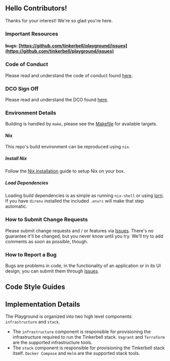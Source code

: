 ## Hello Contributors!

Thanks for your interest!
We're so glad you're here.

### Important Resources

#### bugs: [https://github.com/tinkerbell/playground/issues](https://github.com/tinkerbell/playground/issues)

### Code of Conduct

Please read and understand the code of conduct found [here](https://github.com/tinkerbell/.github/blob/main/CODE_OF_CONDUCT.md).

### DCO Sign Off

Please read and understand the DCO found [here](docs/DCO.md).

### Environment Details

Building is handled by `make`, please see the [Makefile](Makefile) for available targets.

#### Nix

This repo's build environment can be reproduced using `nix`.

##### Install Nix

Follow the [Nix installation](https://nixos.org/download.html) guide to setup Nix on your box.

##### Load Dependencies

Loading build dependencies is as simple as running `nix-shell` or using [lorri](https://github.com/nix-community/lorri).
If you have `direnv` installed the included `.envrc` will make that step automatic.

### How to Submit Change Requests

Please submit change requests and / or features via [Issues](https://github.com/tinkerbell/playground/issues).
There's no guarantee it'll be changed, but you never know until you try.
We'll try to add comments as soon as possible, though.

### How to Report a Bug

Bugs are problems in code, in the functionality of an application or in its UI design; you can submit them through [Issues](https://github.com/tinkerbell/playground/issues).

## Code Style Guides

## Implementation Details

The Playground is organized into two high level components: `infrastructure` and `stack`.

- The `infrastructure` component is responsible for provisioning the infrastructure required to run the Tinkerbell stack. `Vagrant` and `Terraform` are the supported infrastructure tools.
- The `stack` component is responsible for provisioning the Tinkerbell stack itself. `Docker Compose` and `Helm` are the supported stack tools.
